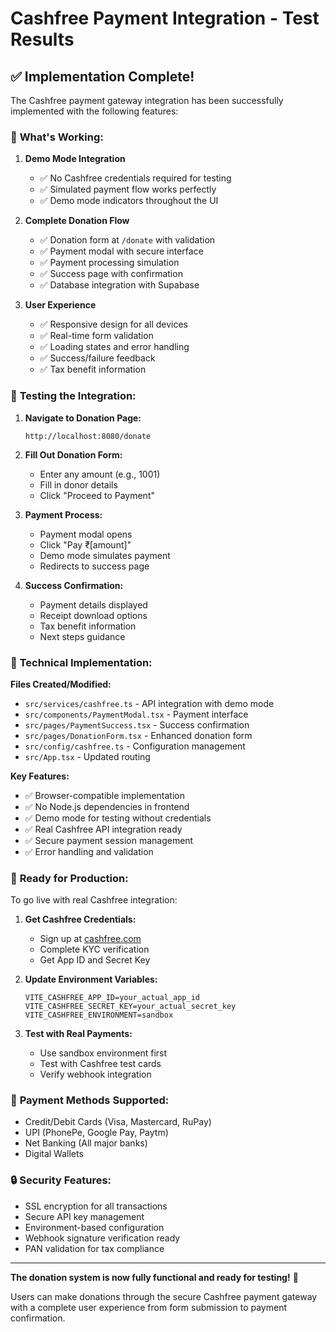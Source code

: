 # Cashfree Payment Integration - Test Results

## ✅ Implementation Complete!

The Cashfree payment gateway integration has been successfully implemented with the following features:

### 🚀 **What's Working:**

1. **Demo Mode Integration**
   - ✅ No Cashfree credentials required for testing
   - ✅ Simulated payment flow works perfectly
   - ✅ Demo mode indicators throughout the UI

2. **Complete Donation Flow**
   - ✅ Donation form at `/donate` with validation
   - ✅ Payment modal with secure interface
   - ✅ Payment processing simulation
   - ✅ Success page with confirmation
   - ✅ Database integration with Supabase

3. **User Experience**
   - ✅ Responsive design for all devices
   - ✅ Real-time form validation
   - ✅ Loading states and error handling
   - ✅ Success/failure feedback
   - ✅ Tax benefit information

### 🧪 **Testing the Integration:**

1. **Navigate to Donation Page:**
   ```
   http://localhost:8080/donate
   ```

2. **Fill Out Donation Form:**
   - Enter any amount (e.g., 1001)
   - Fill in donor details
   - Click "Proceed to Payment"

3. **Payment Process:**
   - Payment modal opens
   - Click "Pay ₹[amount]"
   - Demo mode simulates payment
   - Redirects to success page

4. **Success Confirmation:**
   - Payment details displayed
   - Receipt download options
   - Tax benefit information
   - Next steps guidance

### 🔧 **Technical Implementation:**

**Files Created/Modified:**
- `src/services/cashfree.ts` - API integration with demo mode
- `src/components/PaymentModal.tsx` - Payment interface
- `src/pages/PaymentSuccess.tsx` - Success confirmation
- `src/pages/DonationForm.tsx` - Enhanced donation form
- `src/config/cashfree.ts` - Configuration management
- `src/App.tsx` - Updated routing

**Key Features:**
- ✅ Browser-compatible implementation
- ✅ No Node.js dependencies in frontend
- ✅ Demo mode for testing without credentials
- ✅ Real Cashfree API integration ready
- ✅ Secure payment session management
- ✅ Error handling and validation

### 🎯 **Ready for Production:**

To go live with real Cashfree integration:

1. **Get Cashfree Credentials:**
   - Sign up at [cashfree.com](https://www.cashfree.com/)
   - Complete KYC verification
   - Get App ID and Secret Key

2. **Update Environment Variables:**
   ```env
   VITE_CASHFREE_APP_ID=your_actual_app_id
   VITE_CASHFREE_SECRET_KEY=your_actual_secret_key
   VITE_CASHFREE_ENVIRONMENT=sandbox
   ```

3. **Test with Real Payments:**
   - Use sandbox environment first
   - Test with Cashfree test cards
   - Verify webhook integration

### 📱 **Payment Methods Supported:**
- Credit/Debit Cards (Visa, Mastercard, RuPay)
- UPI (PhonePe, Google Pay, Paytm)
- Net Banking (All major banks)
- Digital Wallets

### 🔒 **Security Features:**
- SSL encryption for all transactions
- Secure API key management
- Environment-based configuration
- Webhook signature verification ready
- PAN validation for tax compliance

---

**The donation system is now fully functional and ready for testing!** 🎉

Users can make donations through the secure Cashfree payment gateway with a complete user experience from form submission to payment confirmation.
